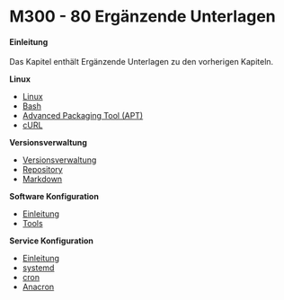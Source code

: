 M300 - 80 Ergänzende Unterlagen
===============================

#### Einleitung

Das Kapitel enthält Ergänzende Unterlagen zu den vorherigen Kapiteln.

**Linux**
* [Linux](linux/01-Linux.md)
* [Bash](linux/10-Bash.md)
* [Advanced Packaging Tool (APT)](linux/20-APTTool.md)
* [cURL](linux/30-cURL.md)

**Versionsverwaltung**
* [Versionsverwaltung](vcs/01-VCS.md)
* [Repository](vcs/02-Repository.md)
* [Markdown](vcs/03-Markdown.md)
    
**Software Konfiguration**
* [Einleitung](swkonfiguration/01-Einleitung.md)
* [Tools](swkonfiguration/02-Tools.md)
    
**Service Konfiguration**
* [Einleitung](srvkonfiguration/01-Einleitung.md)
* [systemd](srvkonfiguration/02-systemd.md)
* [cron](srvkonfiguration/03-cron.md)
* [Anacron](srvkonfiguration/04-Anacron.md)
